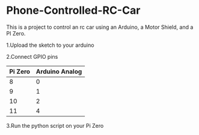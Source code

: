 # Phone-Controlled-RC-Car


This is a project to control an rc car using an Arduino, a Motor Shield, and a PI Zero.

1.Upload the sketch to your arduino

2.Connect GPIO pins

  Pi Zero   | Arduino Analog
  ---|---
    8     |       0
    9      |      1
    10    |       2
    11      |      4
                
3.Run the python script on your Pi Zero
